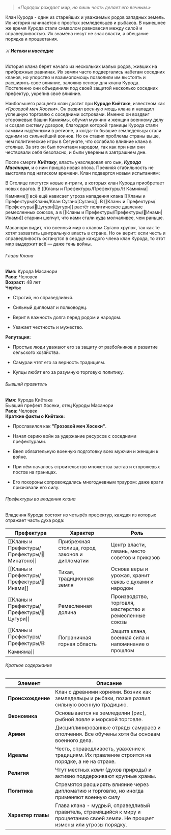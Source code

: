 > _«Порядок рождает мир, но лишь честь делает его вечным.»_

Клан Курода - один из старейших и уважаемых родов западных земель. Их история начинается с простых земледельцев и рыбаков. В нынешнее же время Курода стали символом равновесия между силой и справедливостью. Их знамёна несут не знак власти, а обещание порядка и процветания.

###### ⚔️ **Истоки и наследие**
История клана берет начало из нескольких малых родов, живших на прибрежных равнинах. Их земли часто подвергались набегам соседних кланов, но упорство и взаимопомощь позволили им выстоять и расширить свое влияние, заложив основу для клана Курода. Постепенно они объединили под своей защитой несколько соседних префектур, укрепив своё влияние.

Наибольшего расцвета клан достиг при **Куроде Киётаке**, известном как _«Грозовой меч Хосеки»_. Он развил военную мощь клана и наладил успешную торговлю с соседними островами. Именно он воздвиг сторожевые башни Камиямы, обучил мужчин и женщин военному делу и создал систему дозоров, благодаря которой границы Курода стали самыми надёжными в регионе, а когда-то бывшие земледельцы стали одними из сильнейший воинов. Но он ставил проблемы страны выше, чем политические игры в Сегунате, что ослабило влияние клана в столице. За это он был почитаем народом, так как при нем они чествовали себя безопасно, и были уверены в завтрашнем дне.

После смерти _**Киётаку**_, власть унаследовал его сын, _**Курода Масанори**_, и с ним пришла новая эпоха. Прежняя стабильность не выстояла под натиском времени. Клан подвергся новым испытаниям:

В Столице плетутся новые интриги, в которых клан Курода приобретает новых врагов. В [[Кланы и Префектуры/Префектуры/⛓️ Камияма\|Камияме]] всё ещё нависает угроза нападения клана [[Кланы и Префектуры/Кланы/Клан Сугано\|Сугано]]. В [[Кланы и Префектуры/Префектуры/🌾Цугури\|Цугури]] растёт политическое давление ремесленных союзов, а в [[Кланы и Префектуры/Префектуры/💮Инами\|Инами]] старики шепчут, что ками стали куда молчаливее, чем раньше.

Масанори видит, что военный мир с кланом Сугано хрупок, так как те хотят захватить центральную власть в стране. Но он верит: если честь и справедливость останутся в сердце каждого члена клан Курода, то этот мир выдержит всё — даже тень войны.

###### Глава Клана 
**Имя:** Курода Масанори  
**Раса:** Человек  
**Возраст:** 48 лет  
**Черты:**
- Строгий, но справедливый.
    
- Сильный дипломат и полководец.
    
- Верит в важность долга перед родом и народом.
    
- Уважает честность и мужество.
    
**Репутация:**
- Простые люди уважают его за защиту от разбойников и развитие сельского хозяйства.
    
- Самураи чтят его за верность традициям.
    
- Купцы любят его за разумную торговую политику.
    

###### Бывший правитель

**Имя:** Курода Киётака  
Бывший префект Хосеки, отец Куроды Масанори  
**Раса:** Человек   
**Краткие факты о Киётаке:** 
- Прославился как **"Грозовой меч Хосеки"**.
    
- Начал серию войн за удержание ресурсов с соседними префектурами.
    
- Ввел обязательную военную подготовку всех мужчин и женщин к войне.
    
- При нём началось строительство множества застав и сторожевых постов на границах.
    
- Его похороны сопровождались многодневным трауром: даже враги признавали его силу.

###### Префектуры во владении клана
Владения Курода состоят из четырёх префектур, каждая из которых отражает часть духа рода:

| Префектура      | Характер                                       | Роль                                                   |
| --------------- | ---------------------------------------------- | ------------------------------------------------------ |
| [[Кланы и Префектуры/Префектуры/🌊 Минатоно]] | Прибрежная столица, город законов и дипломатии | Центр власти, гавань, место советов и приказов         |
| [[Кланы и Префектуры/Префектуры/💮Инами]]     | Тихая, традиционная земля                      | Основа веры и урожая, хранит связь с духами и народом  |
| [[Кланы и Префектуры/Префектуры/🌾Цугури]]    | Ремесленная долина                             | Производство, торговля, мастерство и ремесленные союзы |
| [[Кланы и Префектуры/Префектуры/⛓️ Камияма]]  | Пограничная горная область                     | Защита клана, военная сила и напоминание о прошлом     |

###### Краткое содержание
| Элемент            | Описание                                                                                                                          |
| ------------------ | --------------------------------------------------------------------------------------------------------------------------------- |
| **Происхождение**  | Клан с древними корнями. Возник как земледельцы и рыбаки, позже развил сильную военную традицию.                                  |
| **Экономика**      | Основывается на земледелии (рис), рыбной ловле и морской торговле.                                                                |
| **Армия**          | Дисциплинированные отряды самураев и ополчения. Все обучены хотя бы основам военного дела.                                        |
| **Идеалы**         | Честь, справедливость, уважение к традициям. Их правление строится на порядке, а не на страхе.                                    |
| **Религия**        | Чтут местных _ками_ (духов природы) и активно поддерживают крупные храмы.                                                         |
| **Политика**       | Стремятся расширять влияние через дипломатию и торговлю, но иногда применяют военную силу                                         |
| **Характер главы** | Глава клана - мудрый, справедливый правитель, стремящийся к миру и процветанию своей земли. Не прощает измены или угрозы порядку. |

